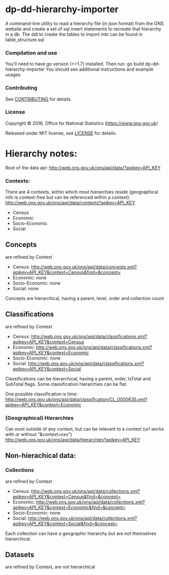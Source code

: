 dp-dd-hierarchy-importer
================

A command-line utility to read a hierarchy file (in json format) from the ONS website
and create a set of sql insert statements to recreate that hierarchy in a db.
The ddl to create the tables to import into can be found in table_structure.sql

### Compilation and use

You'll need to have go version (>=1.7) installed. Then run:
	go build
	dp-dd-hierarchy-importer
You should see additional instructions and example usages

### Contributing

See [CONTRIBUTING](CONTRIBUTING.md) for details.

### License

Copyright ©‎ 2016, Office for National Statistics (https://www.ons.gov.uk)

Released under MIT license, see [LICENSE](LICENSE.md) for details.

# Hierarchy notes:


Root of the data api: http://web.ons.gov.uk/ons/api/data/?apikey=API_KEY

### Contexts:
There are 4 contexts, within which most hierarchies reside (geographical info is context-free but can be referenced within a context): 
	http://web.ons.gov.uk/ons/api/data/contexts?apikey=API_KEY
- Census
- Economic
- Socio-Economic
- Social

## Concepts
 are refined by Context
- Census:  http://web.ons.gov.uk/ons/api/data/concepts.xml?apikey=API_KEY&context=Census&find=&concept=
- Economic: none
- Socio-Economic: none
- Social: none

Concepts are hierarchical, having a parent, level, order and collection count

## Classifications
 are refined by Context
- Census: http://web.ons.gov.uk/ons/api/data/classifications.xml?apikey=API_KEY&context=Census
- Economic: http://web.ons.gov.uk/ons/api/data/classifications.xml?apikey=API_KEY&context=Economic
- Socio-Economic: none
- Social: http://web.ons.gov.uk/ons/api/data/classifications.xml?apikey=API_KEY&context=Social

Classifications can be hierarchical, having a parent, order, IsTotal and SubTotal flags. Some classification hierarchies can be flat.

One possible classification is time: http://web.ons.gov.uk/ons/api/data/classification/CL_0000635.xml?apikey=API_KEY&context=Economic

### (Geographical) Hierarchies
 Can exist outside of any context, but can be relevant to a context (url works with or without "&amp;context=xxx")
 http://web.ons.gov.uk/ons/api/data/hierarchies?apikey=API_KEY


## Non-hierachical data:

### Collections
 are refined by Context
- Census: http://web.ons.gov.uk/ons/api/data/collections.xml?apikey=API_KEY&context=Census&find=&concept=
- Economic: http://web.ons.gov.uk/ons/api/data/collections.xml?apikey=API_KEY&context=Economic&find=&concept=
- Socio-Economic: none
- Social: http://web.ons.gov.uk/ons/api/data/collections.xml?apikey=API_KEY&context=Social&find=&concept=

Each collection can have a geographic hierarchy but are not themselves hierarchical.


## Datasets
 are refined by Context, are not hierarchical
